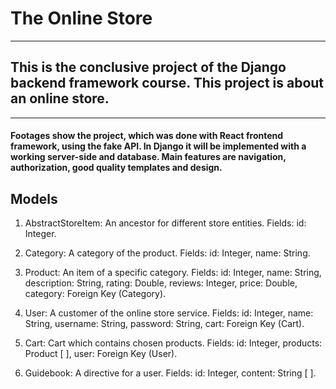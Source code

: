 # The Online Store

---
## This is the conclusive project of the Django backend framework course. This project is about an online store.

---
#### Footages show the project, which was done with React frontend framework, using the fake API. In Django it will be implemented with a working server-side and database. Main features are navigation, authorization, good quality templates and design.

## Models

1. AbstractStoreItem: An ancestor for different store entities.
	Fields: id: Integer.

2. Category: A category of the product.
	Fields: id: Integer, name: String.

3. Product: An item of a specific category.
	Fields: id: Integer, name: String, description: String, rating: Double, reviews: Integer, price: Double, category: Foreign Key (Category).

4. User: A customer of the online store service.
	Fields: id: Integer, name: String, username: String, password: String, cart: Foreign Key (Cart).

5. Cart: Cart which contains chosen products.
	Fields: id: Integer, products: Product [ ], user: Foreign Key (User).

6. Guidebook: A directive for a user.
	Fields: id: Integer, content: String [ ].